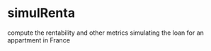 # simulRenta
compute the rentability and other metrics simulating the loan for an appartment in France
